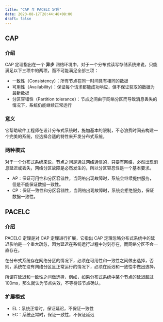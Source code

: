 ```yaml
---
title: "CAP 与 PACELC 定理"
date: 2023-08-17T20:44:48+08:00
draft: false
---
```

## CAP
### 介绍
CAP 定理指出在一个 **异步** 网络环境中，对于一个分布式读写存储系统来说，只能满足以下三项中的两项，而不可能满足全部三项：
- 一致性（Consistency）：所有节点在同一时间具有相同的数据
- 可用性（Availability）：保证每个请求都能成功响应，但不保证获取的数据为最新数据
- 分区容错性（Partition tolerance）：节点之间由于网络分区而导致消息丢失的情况下，系统仍能继续正常运行

### 意义
它帮助软件工程师在设计分布式系统时，施加基本的限制，不必浪费时间去构建一个完美的系统，应选择合适的特性来开发分布式系统。

### 两种模式
对于一个分布式系统来说，节点之间是通过网络通信的，只要有网络，必然出现消息延迟或丢失，网络分区故障是必然发生的，所以分区容忍性是一个基本要求。

- AP：保证可用性和分区容错性，当网络出现故障时，系统会继续提供服务，但是不能保证数据一致性。
- CP：保证一致性和分区容错性，当网络出现故障时，系统会拒绝服务，保证数据一致性。

## PACELC
### 介绍
PACELC 定理是对 CAP 定理进行扩展，它指出 CAP 定理忽略分布式系统中的延迟影响是一个重大疏忽，因为延迟在系统运行过程中时刻存在，而网络分区不会一直存在。

在分布式系统存在网络分区的情况下，必须在可用性和一致性之间做出选择，否则，系统在没有网络分区且正常运行的情况下，必须在延迟和一致性中做出选择。

所谓在延迟和一致性之间做选择，例如，如果分布式系统中某个节点的延迟超过 100ms，那么就认为节点失效，不等待该节点确认。

### 扩展模式
- EL：系统正常时，保证延迟，不保证一致性
- EC：系统正常时，保证一致性，不保证延迟
